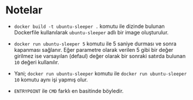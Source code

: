 # Notelar

- `docker build -t ubuntu-sleeper .` komutu ile dizinde bulunan Dockerfile kullanılarak `ubuntu-sleeper` adlı bir image oluşturulur.

- `docker run ubuntu-sleeper 5` komutu ile 5 saniye durması ve sonra kapanması sağlanır. Eğer parametre olarak verilen 5 gibi bir değer girilmez ise varsayılan (defaul) değer olarak bir sonraki satırda bulunan `10` değeri kullanılır.

- Yani; `docker run ubuntu-sleeper` komutu ile `docker run ubuntu-sleeper 10` komutu aynı işi yapmış olur.

- `ENTRYPOINT` ile `CMD` farklı en basitinde böyledir.
